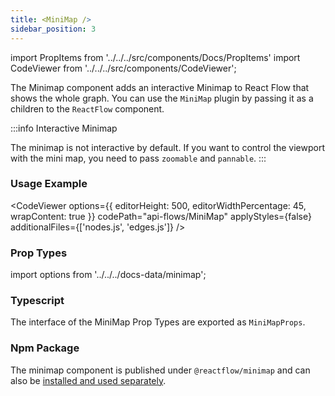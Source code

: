 ```yaml
---
title: <MiniMap />
sidebar_position: 3
---
```


import PropItems from '../../../src/components/Docs/PropItems'
import CodeViewer from '../../../src/components/CodeViewer';

The Minimap component adds an interactive Minimap to React Flow that shows the whole graph. You can use the `MiniMap` plugin by passing it as a children to the `ReactFlow` component.

:::info Interactive Minimap

The minimap is not interactive by default. If you want to control the viewport with the mini map, you need to pass `zoomable` and `pannable`.
:::

### Usage Example

<CodeViewer options={{ editorHeight: 500, editorWidthPercentage: 45, wrapContent: true }} codePath="api-flows/MiniMap" applyStyles={false} additionalFiles={['nodes.js', 'edges.js']} />

### Prop Types

import options from '../../../docs-data/minimap';

<PropItems props={options} />

### Typescript

The interface of the MiniMap Prop Types are exported as `MiniMapProps`.

### Npm Package

The minimap component is published under `@reactflow/minimap` and can also be [installed and used separately](/docs/concepts/packages/#reactflowminimap).
